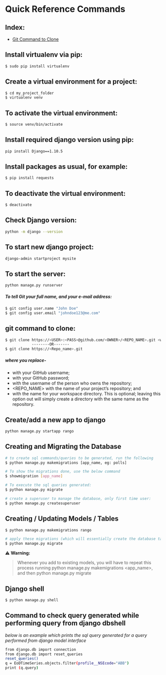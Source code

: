 # Quick Reference Commands

## Index:
- [Git Command to Clone](#git-command-to-clone)

## Install virtualenv via pip:  
```bash
$ sudo pip install virtualenv
```

## Create a virtual environment for a project:  
```bash 
$ cd my_project_folder
$ virtualenv venv
```

## To activate the virtual environment: 
```bash 
$ source venv/bin/activate
```

## Install required django version using pip:   
```bash
pip install Django==1.10.5
```

## Install packages as usual, for example:
```bash 
$ pip install requests
```

## To deactivate the virtual environment:   
```bash 
$ deactivate
```

## Check Django version:
```bash
python -m django --version
```

## To start new django project:
```bash 
django-admin startproject mysite
```

## To start the server: 
```bash
python manage.py runserver
```

##### To tell Git your full name, and your e-mail address:
```bash
$ git config user.name "John Doe"
$ git config user.email "johndoe123@me.com"
````    

## git command to clone:
```bash
$ git clone https://<USER>:<PASS>@github.com/<OWNER>/<REPO_NAME>.git <workspace>
            --------OR-------
$ git clone https://<Repo_name>.git
```
##### where you replace-  
* <USER> with your GitHub username;
* <PASS> with your GitHub password;
* <OWNER> with the username of the person who owns the repository;
* <REPO_NAME> with the name of your project’s repository; and
* <workspace> with the name for your workspace directory. This is optional; leaving this option
out will simply create a directory with the same name as the repository.        


## Create/add a new app to django
```bash
python manage.py startapp rango
```

## Creating and Migrating the Database
```bash
# to create sql commands/queries to be generated, run the following
$ python manage.py makemigrations [app_name, eg: polls]

# To show the migrations done, use the below command
$ showmigration [app_name]

# To execute the sql queries generated:
$ python manage.py migrate

# create a superuser to manage the database, only first time user:
$ python manage.py createsuperuser
```

## Creating / Updating Models / Tables
```bash
$ python manage.py makemigrations rango

# apply these migrations (which will essentially create the database tables), then you need to issue
$ python manage.py migrate
```

:warning: **Warning:**
> Whenever you add to existing models, 
> you will have to repeat this process running python manage.py makemigrations <app_name>, 
> and then python manage.py migrate


## Django shell
```bash
$ python manage.py shell
```

## Command to check query generated while performing query from django dbshell
*below is an example which prints the sql query generated for a query performed from django model interface*
```bash
from django.db import connection
from django.db import reset_queries
reset_queries()
q = EoDTimeSeries.objects.filter(profile__NSEcode="ABB")
print (q.query)
```